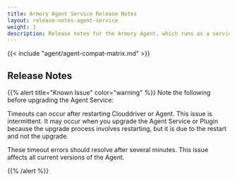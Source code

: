 ```yaml
---
title: Armory Agent Service Release Notes
layout: release-notes-agent-service
weight: 1
description: Release notes for the Armory Agent, which runs as a service and keeps track of your Kubernetes cluster. It works together with the Agent Plugin.
---
```


{{< include "agent/agent-compat-matrix.md" >}}

## Release Notes

{{% alert title="Known Issue" color="warning" %}}
Note the following before upgrading the Agent Service:

Timeouts can occur after restarting Clouddriver or Agent. This issue is intermittent. It may occur when you upgrade the Agent Service or Plugin because the upgrade process involves restarting, but it is due to the restart and not the upgrade.

These timeout errors should resolve after several minutes. This issue affects all current versions of the Agent.

{{% /alert %}}


<h3><a class="fas fa-rss" target="_blank" href="https://docs.armory.io/armory-enterprise/release-notes/rn-armory-agent/agent-service/index.xml"></a></h3>

